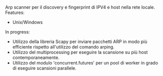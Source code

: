 Arp scanner per il discovery e fingerprint di IPV4 e host nella rete locale.
Features: 
- Unix/Windows


In progress:
- Utilizzo della libreria Scapy per inviare pacchetti ARP in modo più efficiente rispetto all'utilizzo del comando arping.
- Utilizzo del multiprocessing per eseguire la scansione su più host contemporaneamente.
- Utilizzo del modulo 'concurrent.futures' per un pool di worker in grado di eseguire scansioni parallele.


